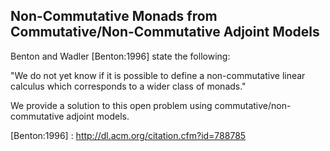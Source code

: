 Non-Commutative Monads from Commutative/Non-Commutative Adjoint Models
----------------------------------------------------------------------

Benton and Wadler [Benton:1996] state the following:

"We do not yet know if it is possible to define a non-commutative linear calculus which corresponds to a wider class of monads."

We provide a solution to this open problem using commutative/non-commutative adjoint models.

[Benton:1996] : http://dl.acm.org/citation.cfm?id=788785